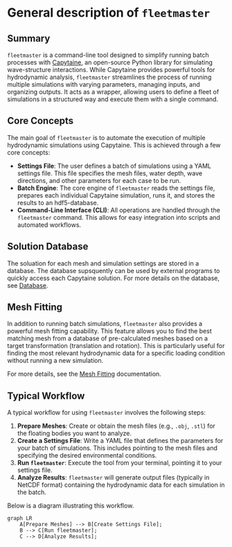 # General description of `fleetmaster`

## Summary

`fleetmaster` is a command-line tool designed to simplify running batch processes with [Capytaine](https://capytaine.github.io/), an open-source Python library for simulating wave-structure interactions. While Capytaine provides powerful tools for hydrodynamic analysis, `fleetmaster` streamlines the process of running multiple simulations with varying parameters, managing inputs, and organizing outputs. It acts as a wrapper, allowing users to define a fleet of simulations in a structured way and execute them with a single command.

## Core Concepts

The main goal of `fleetmaster` is to automate the execution of multiple hydrodynamic simulations using Capytaine. This is achieved through a few core concepts:

- **Settings File**: The user defines a batch of simulations using a YAML settings file. This file specifies the mesh files, water depth, wave directions, and other parameters for each case to be run.
- **Batch Engine**: The core engine of `fleetmaster` reads the settings file, prepares each individual Capytaine simulation, runs it, and stores the results to an hdf5-database.
- **Command-Line Interface (CLI)**: All operations are handled through the `fleetmaster` command. This allows for easy integration into scripts and automated workflows.

## Solution Database

The soluation for each mesh and simulation settings are stored in a database. The database supsquently can be used by external programs to quickly access each Capytaine solution. For more details on the database, see [Database](./database.md).

## Mesh Fitting

In addition to running batch simulations, `fleetmaster` also provides a powerful mesh fitting capability. This feature allows you to find the best matching mesh from a database of pre-calculated meshes based on a target transformation (translation and rotation). This is particularly useful for finding the most relevant hydrodynamic data for a specific loading condition without running a new simulation.

For more details, see the [Mesh Fitting](./fitting.md) documentation.

## Typical Workflow

A typical workflow for using `fleetmaster` involves the following steps:

1.  **Prepare Meshes**: Create or obtain the mesh files (e.g., `.obj`, `.stl`) for the floating bodies you want to analyze.
2.  **Create a Settings File**: Write a YAML file that defines the parameters for your batch of simulations. This includes pointing to the mesh files and specifying the desired environmental conditions.
3.  **Run `fleetmaster`**: Execute the tool from your terminal, pointing it to your settings file.
4.  **Analyze Results**: `fleetmaster` will generate output files (typically in NetCDF format) containing the hydrodynamic data for each simulation in the batch.

Below is a diagram illustrating this workflow.

```mermaid
graph LR
    A[Prepare Meshes] --> B[Create Settings File];
    B --> C[Run fleetmaster];
    C --> D[Analyze Results];
```
